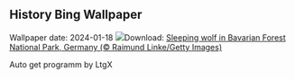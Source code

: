 ## History Bing Wallpaper
Wallpaper date: 2024-01-18
![](https://www.bing.com/th?id=OHR.SleepyWolf_EN-GB2239080031_UHD.jpg&w=1000)Download: [Sleeping wolf in Bavarian Forest National Park, Germany (© Raimund Linke/Getty Images)](https://www.bing.com/th?id=OHR.SleepyWolf_EN-GB2239080031_UHD.jpg)

Auto get programm by LtgX
